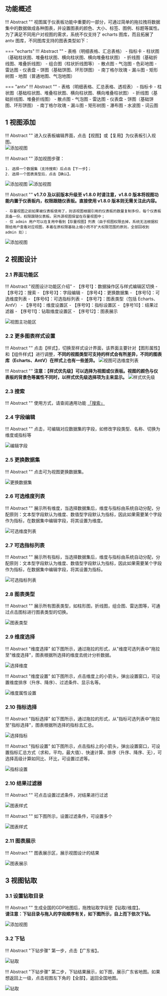 ## 功能概述
!!! Abstract ""
    视图属于仪表板功能中重要的一部分，可通过简单的拖拉拽将数据集中的数据做成各种图表，并设置图表的颜色、大小、标签、图例、标题等属性。</br>为了满足不同用户对视图的需求，系统不仅支持了 echarts 图库，而且拓展了 antv 图库，不同图库支持的图表类型如下：

=== "echarts"
    !!! Abstract ""
        - 表格（明细表格、汇总表格）
        - 指标卡
        - 柱状图（基础柱状图、堆叠柱状图、横向柱状图、横向堆叠柱状图）
        - 折线图（基础折线图、堆叠折线图）
        - 组合图（柱状折线图等）
        - 散点图
        - 气泡图
        - 色彩地图
        - 雷达图
        - 仪表盘
        - 饼图（基础饼图、环形饼图）
        - 南丁格尔玫瑰
        - 漏斗图
        - 矩形树图
        - 地图（普通地图、气泡地图）

=== "antv"
    !!! Abstract ""
        - 表格（明细表格、汇总表格、透视表）
        - 指标卡
        - 柱状图（基础柱状图、堆叠柱状图、横向柱状图、横向堆叠柱状图）
        - 折线图（基础折线图、堆叠折线图）
        - 散点图
        - 气泡图
        - 雷达图
        - 仪表盘
        - 饼图（基础饼图、环形饼图）
        - 南丁格尔玫瑰
        - 漏斗图
        - 矩形树图
        - 瀑布图
        - 水波图
        - 词云图

## 1 视图添加

!!! Abstract ""
    进入仪表板编辑界面，点击【视图】或【复用】为仪表板引入视图。  
![添加视图](../img/view_generation/视图_添加视图_入口.png)

!!! Abstract ""
    添加视图步骤：  

    1. 选择一个数据集（支持搜索）后点击【下一步】； 
    2. 选择一个图表类型后，点击【确认】。
![添加视图](../img/view_generation/视图_添加视图_选择数据集.png)
![添加视图](../img/view_generation/视图_添加数据集_选择图表.png)

!!! Abstract ""
    **v1.7.0 及以前版本升级至 v1.8.0 时请注意，v1.8.0 版本将视图功能内置于仪表板内，权限跟随仪表板。直接使用 v1.8.0 版本则无需关注此内容。**  

    - 存量视图之前如果被仪表板使用了，则该视图根据引用的仪表板的数量复制多份，每个仪表板具备一份，权限跟随仪表板。另外源视图保留在存量视图中；  
    - 仅 admin 用户可以在复用中看到【存量视图】列表（由于视图权限去掉，系统无法根据权限给用户查看对应视图，本着在原权限基础上缩小而不扩大权限范围的原则，全部回收到 admin 处）；
![添加视图](../img/view_generation/视图_复用_存量视图.png)

## 2 视图设计
### 2.1 界面功能区

!!! Abstract "视图设计功能区介绍"
    - 【序号1】：数据操作区与样式编辑区切换
    - 【序号2】：搜索
    - 【序号3】：字段编辑
    - 【序号4】：更换数据集
    - 【序号5】：可选维度列表
    - 【序号6】：可选指标列表
    - 【序号7】：图表类型（包括 Echarts、AntV）
    - 【序号8】：维度设置区
    - 【序号9】：指标设置区
    - 【序号10】：结果过滤器
    - 【序号11】：钻取维度设置区
    - 【序号12】：图表展示

![视图主功能区](../img/view_generation/视图_主功能区.png)
### 2.2 更多图表样式设置

!!! Abstract ""
    点击【样式】，切换至样式设计界面，该界面主要针对【图形属性】和【组件样式】进行调整，**不同的视图类型可支持的样式会有所差异，不同的图表库（Echarts、AntV）在样式上也有一些差异。**
![视图可选维度列表](../img/view_generation/数据样式切换.png)

!!! Abstract ""
    **注意：【样式优先级】可以选择为视图或仪表板。视图的颜色与仪表板的背景色等属性不同时，以样式优先级选择项为主来显示。**
![样式优先级](../img/view_generation/视图_样式优先级.png)

### 2.3 搜索

!!! Abstract ""
    使用方式，请查阅通用功能 [「搜索」](../general/#_6)

### 2.4 字段编辑

!!! Abstract ""
    点击，可编辑对应数据集的字段，如修改字段类型、名称、切换为维度或指标等

![编辑字段](../img/view_generation/编辑字段.png)
### 2.5 更换数据集

!!! Abstract ""
    点击可为视图更换数据集。

![更换数据集](../img/view_generation/更换数据集.png)
### 2.6 可选维度列表

!!! Abstract ""
    展示所有维度，当选择数据集后，维度与指标由系统自动分配，分配原则：文本型字段默认为维度、数值型字段默认为指标，因此如果需要某个字段作为指标，在数据集中编辑字段，将其设置为维度。

![可选维度列表](../img/view_generation/可选维度列表.png)
### 2.7 可选指标列表

!!! Abstract ""
    展示所有指标，当选择数据集后，维度与指标由系统自动分配，分配原则：文本型字段默认为维度、数值型字段默认为指标，因此如果需要某个字段作为指标，在数据集中编辑字段，将其设置为指标。

![可选指标列表](../img/view_generation/可选指标列表.png)
### 2.8 图表类型

!!! Abstract ""
    展示所有图表类型，如柱形图，折线图，组合图、雷达图等，可通过点击图标进行图表类型的切换。

![图表类型](../img/view_generation/图表类型.png)
### 2.9 维度选择

!!! Abstract "维度选择"
    如下图所示，通过拖拉的形式，从"维度可选列表中"拖拉至"维度选择"，图表根据所选择的维度去统计分析数据。

![选择维度](../img/view_generation/选择维度.png)

!!! Abstract "维度设置"
    如下图所示，点击维度上的小箭头，弹出设置窗口，可设置维度排序（升序、降序）、过滤条件、显示名等。

![维度属性设置](../img/view_generation/维度属性设置.png)
### 2.10 指标选择

!!! Abstract "指标选择"
    如下图所示，通过拖拉的形式，从"指标可选列表中"拖拉至"指标选择"，图表根据所选择的指标去汇总。

![选择指标](../img/view_generation/选择指标.png)

!!! Abstract "指标设置"
    如下图所示，点击指标上的小箭头，弹出设置窗口，可设置指标汇总方式（求和，平均，最大值）、快速计算、排序（升序、降序、无），可选择高级计算如同比、环比，可设置过滤等。

![指标设置](../img/view_generation/指标属性设置.png)

### 2.10 结果过滤器

!!! Abstract ""
    可点击设置过滤条件，对结果进行过滤

![图表样式](../img/view_generation/结果过滤器.png)

!!! Abstract ""
    如下图所示，设置过滤条件，可设置多个

![图表样式](../img/view_generation/结果过滤器设置.png)

### 2.11 图表展示

!!! Abstract ""
    图表展示区，展示视图设计的结果

![图表展示](../img/view_generation/图表展示.png)

## 3 视图钻取
### 3.1 设置钻取目录

!!! Abstract ""
    生成全国的GDP地图后，拖拽钻取字段至【钻取/维度】。  
    **请注意：下钻目录与拖入的字段顺序有关，如下图所示，自上而下依次下钻。**

![添加视图](../img/view_generation/地图钻取设置.png)
### 3.2 下钻

!!! Abstract "下钻步骤"
    第一步，点击【广东省】。

![钻取](../img/view_generation/下钻.png)

!!! Abstract "下钻步骤"
    第二步，下钻结果展示，如下图，展示广东省地图。如果想返回上一级，点击视图左下角的【全部】，返回全国地图。

![钻取](../img/view_generation/下钻返回.png)


